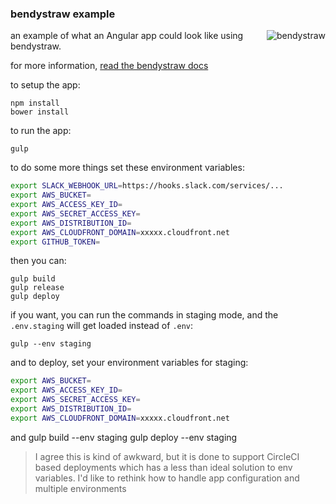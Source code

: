 ### bendystraw example

<img src="http://i.imgur.com/Pdmetdq.png" alt="bendystraw" align="right" />

an example of what an Angular app could look like using bendystraw.

for more information, [read the bendystraw docs](https://github.com/brousalis/bendystraw/)

to setup the app:

    npm install
    bower install

to run the app:

    gulp

to do some more things set these environment variables:

```bash
export SLACK_WEBHOOK_URL=https://hooks.slack.com/services/...
export AWS_BUCKET=
export AWS_ACCESS_KEY_ID=
export AWS_SECRET_ACCESS_KEY=
export AWS_DISTRIBUTION_ID=
export AWS_CLOUDFRONT_DOMAIN=xxxxx.cloudfront.net
export GITHUB_TOKEN=
```

then you can:

    gulp build
    gulp release
    gulp deploy

if you want, you can run the commands in staging mode, and the `.env.staging` will get loaded instead of `.env`:

    gulp --env staging

and to deploy, set your environment variables for staging:

```bash
export AWS_BUCKET=
export AWS_ACCESS_KEY_ID=
export AWS_SECRET_ACCESS_KEY=
export AWS_DISTRIBUTION_ID=
export AWS_CLOUDFRONT_DOMAIN=xxxxx.cloudfront.net
```

and
    gulp build --env staging
    gulp deploy --env staging

> I agree this is kind of awkward, but it is done to support CircleCI based deployments which has a less than ideal solution to env variables. I'd like to rethink how to handle app configuration and multiple environments
